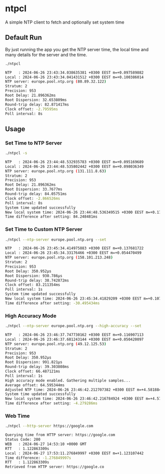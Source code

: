 # ntpcl
A simple NTP client to fetch and optionally set system time

## Default Run
By just running the app you get the NTP server time, the local time and many details for the server and the time.

```bash
./ntpcl
```
```bash
NTP   : 2024-06-26 23:43:34.038635381 +0300 EEST m=+0.097589882
Local : 2024-06-26 23:43:34.041431512 +0300 EEST m=+0.100386014
NTP server: europe.pool.ntp.org (80.89.32.122)
Stratum: 2
Precision: 953
Root Delay: 21.896362ms
Root Dispersion: 32.653809ms
Round-trip delay: 82.871417ms
Clock offset: -2.79595ms
Poll interval: 8s
```

## Usage

### Set Time to NTP Server
```bash
./ntpcl -s
```
```bash
NTP   : 2024-06-26 23:44:48.532935783 +0300 EEST m=+0.095169689
Local : 2024-06-26 23:44:48.535802442 +0300 EEST m=+0.098036349
NTP server: europe.pool.ntp.org (131.111.8.63)
Stratum: 2
Precision: 953
Root Delay: 21.896362ms
Root Dispersion: 33.7677ms
Round-trip delay: 84.05751ms
Clock offset: -2.866526ms
Poll interval: 8s
System time updated successfully
New local system time: 2024-06-26 23:44:48.536349515 +0300 EEST m=+0.179418170
Time difference after setting: 84.248481ms
```
### Set Time to Custom NTP Server
```bash
./ntpcl --ntp-server europe.pool.ntp.org --set
```
```bash
NTP   : 2024-06-26 23:45:34.414975883 +0300 EEST m=+0.137681722
Local : 2024-06-26 23:45:34.33176466 +0300 EEST m=+0.054470499
NTP server: europe.pool.ntp.org (158.101.213.248)
Stratum: 2
Precision: 953
Root Delay: 350.952µs
Root Dispersion: 930.786µs
Round-trip delay: 38.742872ms
Clock offset: 83.211354ms
Poll interval: 1s
System time updated successfully
New local system time: 2024-06-26 23:45:34.41829209 +0300 EEST m=+0.107186288
Time difference after setting: -30.495434ms
```

### High Accuracy Mode
```bash
./ntpcl --ntp-server europe.pool.ntp.org --high-accuracy --set
```
```bash
NTP   : 2024-06-26 23:46:37.747730162 +0300 EEST m=+0.116907113
Local : 2024-06-26 23:46:37.681243144 +0300 EEST m=+0.050420097
NTP server: europe.pool.ntp.org (49.12.125.53)
Stratum: 2
Precision: 953
Root Delay: 350.952µs
Root Dispersion: 991.821µs
Round-trip delay: 39.303808ms
Clock offset: 66.487121ms
Poll interval: 1s
High accuracy mode enabled. Gathering multiple samples...
Average offset: 64.595344ms
Adjusted NTP time: 2024-06-26 23:46:42.212707382 +0300 EEST m=+4.581884334
System time updated successfully
New local system time: 2024-06-26 23:46:42.216784924 +0300 EEST m=+4.577605048
Time difference after setting: -4.279286ms
```

### Web Time
```bash
./ntpcl --http-server https://google.com
```
```bash
Querying time from HTTP server: https://google.com
Status Code: 200
WEB   : 2024-06-27 14:53:10 +0000 GMT
RTT   : 1.122863309s
Local : 2024-06-27 17:53:11.276849997 +0300 EEST m=+1.123107442
Time difference: -1.276849997s
RTT   : 1.122863309s
Retrieved from HTTP server: https://google.co
```
